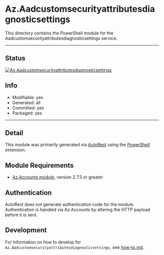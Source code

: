<!-- region Generated -->
# Az.Aadcustomsecurityattributesdiagnosticsettings
This directory contains the PowerShell module for the Aadcustomsecurityattributesdiagnosticsettings service.

---
## Status
[![Az.Aadcustomsecurityattributesdiagnosticsettings](https://img.shields.io/powershellgallery/v/Az.Aadcustomsecurityattributesdiagnosticsettings.svg?style=flat-square&label=Az.Aadcustomsecurityattributesdiagnosticsettings "Az.Aadcustomsecurityattributesdiagnosticsettings")](https://www.powershellgallery.com/packages/Az.Aadcustomsecurityattributesdiagnosticsettings/)

## Info
- Modifiable: yes
- Generated: all
- Committed: yes
- Packaged: yes

---
## Detail
This module was primarily generated via [AutoRest](https://github.com/Azure/autorest) using the [PowerShell](https://github.com/Azure/autorest.powershell) extension.

## Module Requirements
- [Az.Accounts module](https://www.powershellgallery.com/packages/Az.Accounts/), version 2.7.5 or greater

## Authentication
AutoRest does not generate authentication code for the module. Authentication is handled via Az.Accounts by altering the HTTP payload before it is sent.

## Development
For information on how to develop for `Az.Aadcustomsecurityattributesdiagnosticsettings`, see [how-to.md](how-to.md).
<!-- endregion -->
